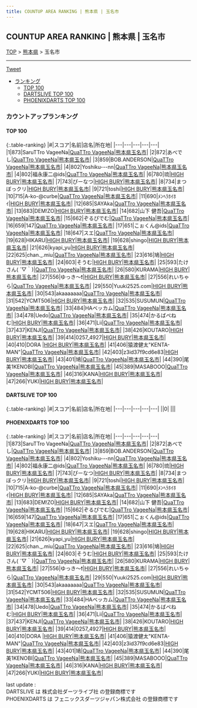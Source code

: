 ```yaml
---
title: COUNTUP AREA RANKING | 熊本県 | 玉名市
---
```

## COUNTUP AREA RANKING | 熊本県 | 玉名市

[TOP](/darts/rank/) > [熊本県](/darts/rank/熊本県/) > 玉名市

___

<a href="https://twitter.com/share?ref_src=twsrc%5Etfw" data-text="COUNTUP AREA RANKING | 熊本県玉名市" class="twitter-share-button" data-hashtags="DARTSLIVE,PHOENIXDARTS,darts,ダーツ" data-show-count="false">Tweet</a>

* [ランキング](#カウントアップランキング)
    * [TOP 100](#top-100)
    * [DARTSLIVE TOP 100](#dartslive-top-100)
    * [PHOENIXDARTS TOP 100](#phoenixdarts-top-100)

### カウントアップランキング

#### TOP 100



{:.table-ranking}
|#|スコア|名前|店名|所在地|
|---|---|---|---|---|
|1|873|<span class="rank-name-pd">SaruTTro VageeNa</span>|<a href="https://vs.phoenixdarts.com/jp/shop/shopDetailInfo/s_56167?s_seq=56167">QuaTTro VageeNa</a>|<a href="/darts/rank/熊本県/玉名市">熊本県玉名市</a>|
|2|872|<span class="rank-name-pd">あべでし</span>|<a href="https://vs.phoenixdarts.com/jp/shop/shopDetailInfo/s_56167?s_seq=56167">QuaTTro VageeNa</a>|<a href="/darts/rank/熊本県/玉名市">熊本県玉名市</a>|
|3|859|<span class="rank-name-pd">BOB.ANDERSON</span>|<a href="https://vs.phoenixdarts.com/jp/shop/shopDetailInfo/s_56167?s_seq=56167">QuaTTro VageeNa</a>|<a href="/darts/rank/熊本県/玉名市">熊本県玉名市</a>|
|4|802|<span class="rank-name-pd">Yoshiku---nn</span>|<a href="https://vs.phoenixdarts.com/jp/shop/shopDetailInfo/s_56167?s_seq=56167">QuaTTro VageeNa</a>|<a href="/darts/rank/熊本県/玉名市">熊本県玉名市</a>|
|4|802|<span class="rank-name-pd">福永康二@ids</span>|<a href="https://vs.phoenixdarts.com/jp/shop/shopDetailInfo/s_56167?s_seq=56167">QuaTTro VageeNa</a>|<a href="/darts/rank/熊本県/玉名市">熊本県玉名市</a>|
|6|780|<span class="rank-name-pd">琉</span>|<a href="https://vs.phoenixdarts.com/jp/shop/shopDetailInfo/s_51931?s_seq=51931">HIGH BURY</a>|<a href="/darts/rank/熊本県/玉名市">熊本県玉名市</a>|
|7|743|<span class="rank-name-pd">ぴーなつ</span>|<a href="https://vs.phoenixdarts.com/jp/shop/shopDetailInfo/s_51931?s_seq=51931">HIGH BURY</a>|<a href="/darts/rank/熊本県/玉名市">熊本県玉名市</a>|
|8|734|<span class="rank-name-pd">まつぼっクリ</span>|<a href="https://vs.phoenixdarts.com/jp/shop/shopDetailInfo/s_51931?s_seq=51931">HIGH BURY</a>|<a href="/darts/rank/熊本県/玉名市">熊本県玉名市</a>|
|9|721|<span class="rank-name-pd">toshi</span>|<a href="https://vs.phoenixdarts.com/jp/shop/shopDetailInfo/s_51931?s_seq=51931">HIGH BURY</a>|<a href="/darts/rank/熊本県/玉名市">熊本県玉名市</a>|
|10|715|<span class="rank-name-pd">A-ko-@curbe</span>|<a href="https://vs.phoenixdarts.com/jp/shop/shopDetailInfo/s_56167?s_seq=56167">QuaTTro VageeNa</a>|<a href="/darts/rank/熊本県/玉名市">熊本県玉名市</a>|
|11|690|<span class="rank-name-pd">ﾒﾝﾍﾗﾎｲﾎｲ</span>|<a href="https://vs.phoenixdarts.com/jp/shop/shopDetailInfo/s_51931?s_seq=51931">HIGH BURY</a>|<a href="/darts/rank/熊本県/玉名市">熊本県玉名市</a>|
|12|685|<span class="rank-name-pd">SAYAka</span>|<a href="https://vs.phoenixdarts.com/jp/shop/shopDetailInfo/s_56167?s_seq=56167">QuaTTro VageeNa</a>|<a href="/darts/rank/熊本県/玉名市">熊本県玉名市</a>|
|13|683|<span class="rank-name-pd">DEM!ZO</span>|<a href="https://vs.phoenixdarts.com/jp/shop/shopDetailInfo/s_51931?s_seq=51931">HIGH BURY</a>|<a href="/darts/rank/熊本県/玉名市">熊本県玉名市</a>|
|14|682|<span class="rank-name-pd"><span class="pro-icon-pd"></span>山下 健吾</span>|<a href="https://vs.phoenixdarts.com/jp/shop/shopDetailInfo/s_56167?s_seq=56167">QuaTTro VageeNa</a>|<a href="/darts/rank/熊本県/玉名市">熊本県玉名市</a>|
|15|662|<span class="rank-name-pd">ぞるぴでむ</span>|<a href="https://vs.phoenixdarts.com/jp/shop/shopDetailInfo/s_56167?s_seq=56167">QuaTTro VageeNa</a>|<a href="/darts/rank/熊本県/玉名市">熊本県玉名市</a>|
|16|659|<span class="rank-name-pd">147</span>|<a href="https://vs.phoenixdarts.com/jp/shop/shopDetailInfo/s_56167?s_seq=56167">QuaTTro VageeNa</a>|<a href="/darts/rank/熊本県/玉名市">熊本県玉名市</a>|
|17|651|<span class="rank-name-pd">こぉくん@ids</span>|<a href="https://vs.phoenixdarts.com/jp/shop/shopDetailInfo/s_56167?s_seq=56167">QuaTTro VageeNa</a>|<a href="/darts/rank/熊本県/玉名市">熊本県玉名市</a>|
|18|647|<span class="rank-name-pd">スエ</span>|<a href="https://vs.phoenixdarts.com/jp/shop/shopDetailInfo/s_56167?s_seq=56167">QuaTTro VageeNa</a>|<a href="/darts/rank/熊本県/玉名市">熊本県玉名市</a>|
|19|628|<span class="rank-name-pd">HIKARU</span>|<a href="https://vs.phoenixdarts.com/jp/shop/shopDetailInfo/s_51931?s_seq=51931">HIGH BURY</a>|<a href="/darts/rank/熊本県/玉名市">熊本県玉名市</a>|
|19|628|<span class="rank-name-pd">shingo</span>|<a href="https://vs.phoenixdarts.com/jp/shop/shopDetailInfo/s_51931?s_seq=51931">HIGH BURY</a>|<a href="/darts/rank/熊本県/玉名市">熊本県玉名市</a>|
|21|626|<span class="rank-name-pd">kyapi_yu</span>|<a href="https://vs.phoenixdarts.com/jp/shop/shopDetailInfo/s_51931?s_seq=51931">HIGH BURY</a>|<a href="/darts/rank/熊本県/玉名市">熊本県玉名市</a>|
|22|625|<span class="rank-name-pd">chan._.miu</span>|<a href="https://vs.phoenixdarts.com/jp/shop/shopDetailInfo/s_56167?s_seq=56167">QuaTTro VageeNa</a>|<a href="/darts/rank/熊本県/玉名市">熊本県玉名市</a>|
|23|616|<span class="rank-name-pd">鳩</span>|<a href="https://vs.phoenixdarts.com/jp/shop/shopDetailInfo/s_51931?s_seq=51931">HIGH BURY</a>|<a href="/darts/rank/熊本県/玉名市">熊本県玉名市</a>|
|24|603|<span class="rank-name-pd">そうむ</span>|<a href="https://vs.phoenixdarts.com/jp/shop/shopDetailInfo/s_51931?s_seq=51931">HIGH BURY</a>|<a href="/darts/rank/熊本県/玉名市">熊本県玉名市</a>|
|25|593|<span class="rank-name-pd">たけさん( ´▽｀)</span>|<a href="https://vs.phoenixdarts.com/jp/shop/shopDetailInfo/s_56167?s_seq=56167">QuaTTro VageeNa</a>|<a href="/darts/rank/熊本県/玉名市">熊本県玉名市</a>|
|26|580|<span class="rank-name-pd">KURAMA</span>|<a href="https://vs.phoenixdarts.com/jp/shop/shopDetailInfo/s_51931?s_seq=51931">HIGH BURY</a>|<a href="/darts/rank/熊本県/玉名市">熊本県玉名市</a>|
|27|556|<span class="rank-name-pd">ゆっき～❗️</span>|<a href="https://vs.phoenixdarts.com/jp/shop/shopDetailInfo/s_51931?s_seq=51931">HIGH BURY</a>|<a href="/darts/rank/熊本県/玉名市">熊本県玉名市</a>|
|27|556|<span class="rank-name-pd">れいちゃら</span>|<a href="https://vs.phoenixdarts.com/jp/shop/shopDetailInfo/s_56167?s_seq=56167">QuaTTro VageeNa</a>|<a href="/darts/rank/熊本県/玉名市">熊本県玉名市</a>|
|29|550|<span class="rank-name-pd">Yuuki2525.com</span>|<a href="https://vs.phoenixdarts.com/jp/shop/shopDetailInfo/s_51931?s_seq=51931">HIGH BURY</a>|<a href="/darts/rank/熊本県/玉名市">熊本県玉名市</a>|
|30|543|<span class="rank-name-pd">akaaaaaaa</span>|<a href="https://vs.phoenixdarts.com/jp/shop/shopDetailInfo/s_56167?s_seq=56167">QuaTTro VageeNa</a>|<a href="/darts/rank/熊本県/玉名市">熊本県玉名市</a>|
|31|542|<span class="rank-name-pd">YCMT506</span>|<a href="https://vs.phoenixdarts.com/jp/shop/shopDetailInfo/s_51931?s_seq=51931">HIGH BURY</a>|<a href="/darts/rank/熊本県/玉名市">熊本県玉名市</a>|
|32|535|<span class="rank-name-pd">SUSUMUN</span>|<a href="https://vs.phoenixdarts.com/jp/shop/shopDetailInfo/s_56167?s_seq=56167">QuaTTro VageeNa</a>|<a href="/darts/rank/熊本県/玉名市">熊本県玉名市</a>|
|33|484|<span class="rank-name-pd">HAベッカム</span>|<a href="https://vs.phoenixdarts.com/jp/shop/shopDetailInfo/s_56167?s_seq=56167">QuaTTro VageeNa</a>|<a href="/darts/rank/熊本県/玉名市">熊本県玉名市</a>|
|34|478|<span class="rank-name-pd">Uedo</span>|<a href="https://vs.phoenixdarts.com/jp/shop/shopDetailInfo/s_56167?s_seq=56167">QuaTTro VageeNa</a>|<a href="/darts/rank/熊本県/玉名市">熊本県玉名市</a>|
|35|474|<span class="rank-name-pd">かるばぺねむ</span>|<a href="https://vs.phoenixdarts.com/jp/shop/shopDetailInfo/s_51931?s_seq=51931">HIGH BURY</a>|<a href="/darts/rank/熊本県/玉名市">熊本県玉名市</a>|
|36|471|<span class="rank-name-pd">Lii</span>|<a href="https://vs.phoenixdarts.com/jp/shop/shopDetailInfo/s_56167?s_seq=56167">QuaTTro VageeNa</a>|<a href="/darts/rank/熊本県/玉名市">熊本県玉名市</a>|
|37|437|<span class="rank-name-pd">KENJI</span>|<a href="https://vs.phoenixdarts.com/jp/shop/shopDetailInfo/s_56167?s_seq=56167">QuaTTro VageeNa</a>|<a href="/darts/rank/熊本県/玉名市">熊本県玉名市</a>|
|38|426|<span class="rank-name-pd">KOUTARO</span>|<a href="https://vs.phoenixdarts.com/jp/shop/shopDetailInfo/s_51931?s_seq=51931">HIGH BURY</a>|<a href="/darts/rank/熊本県/玉名市">熊本県玉名市</a>|
|39|414|<span class="rank-name-pd">0257_4927</span>|<a href="https://vs.phoenixdarts.com/jp/shop/shopDetailInfo/s_51931?s_seq=51931">HIGH BURY</a>|<a href="/darts/rank/熊本県/玉名市">熊本県玉名市</a>|
|40|410|<span class="rank-name-pd">DORA </span>|<a href="https://vs.phoenixdarts.com/jp/shop/shopDetailInfo/s_51931?s_seq=51931">HIGH BURY</a>|<a href="/darts/rank/熊本県/玉名市">熊本県玉名市</a>|
|41|406|<span class="rank-name-pd">猿渡健太&quot;KENTA-MAN&quot;</span>|<a href="https://vs.phoenixdarts.com/jp/shop/shopDetailInfo/s_56167?s_seq=56167">QuaTTro VageeNa</a>|<a href="/darts/rank/熊本県/玉名市">熊本県玉名市</a>|
|42|403|<span class="rank-name-pd">z3id37f9cd6e83</span>|<a href="https://vs.phoenixdarts.com/jp/shop/shopDetailInfo/s_51931?s_seq=51931">HIGH BURY</a>|<a href="/darts/rank/熊本県/玉名市">熊本県玉名市</a>|
|43|401|<span class="rank-name-pd">鳩</span>|<a href="https://vs.phoenixdarts.com/jp/shop/shopDetailInfo/s_56167?s_seq=56167">QuaTTro VageeNa</a>|<a href="/darts/rank/熊本県/玉名市">熊本県玉名市</a>|
|44|390|<span class="rank-name-pd">尾美1KENOBI</span>|<a href="https://vs.phoenixdarts.com/jp/shop/shopDetailInfo/s_56167?s_seq=56167">QuaTTro VageeNa</a>|<a href="/darts/rank/熊本県/玉名市">熊本県玉名市</a>|
|45|389|<span class="rank-name-pd">MASABOOO</span>|<a href="https://vs.phoenixdarts.com/jp/shop/shopDetailInfo/s_56167?s_seq=56167">QuaTTro VageeNa</a>|<a href="/darts/rank/熊本県/玉名市">熊本県玉名市</a>|
|46|316|<span class="rank-name-pd">KANA</span>|<a href="https://vs.phoenixdarts.com/jp/shop/shopDetailInfo/s_51931?s_seq=51931">HIGH BURY</a>|<a href="/darts/rank/熊本県/玉名市">熊本県玉名市</a>|
|47|266|<span class="rank-name-pd">YUKI</span>|<a href="https://vs.phoenixdarts.com/jp/shop/shopDetailInfo/s_51931?s_seq=51931">HIGH BURY</a>|<a href="/darts/rank/熊本県/玉名市">熊本県玉名市</a>|


#### DARTSLIVE TOP 100



{:.table-ranking}
|#|スコア|名前|店名|所在地|
|---|---|---|---|---|
||0|<span class="rank-name-dl"> </span>|<a href=""></a>|<a href="/darts/rank//"></a>|


#### PHOENIXDARTS TOP 100



{:.table-ranking}
|#|スコア|名前|店名|所在地|
|---|---|---|---|---|
|1|873|<span class="rank-name-pd">SaruTTro VageeNa</span>|<a href="https://vs.phoenixdarts.com/jp/shop/shopDetailInfo/s_56167?s_seq=56167">QuaTTro VageeNa</a>|<a href="/darts/rank/熊本県/玉名市">熊本県玉名市</a>|
|2|872|<span class="rank-name-pd">あべでし</span>|<a href="https://vs.phoenixdarts.com/jp/shop/shopDetailInfo/s_56167?s_seq=56167">QuaTTro VageeNa</a>|<a href="/darts/rank/熊本県/玉名市">熊本県玉名市</a>|
|3|859|<span class="rank-name-pd">BOB.ANDERSON</span>|<a href="https://vs.phoenixdarts.com/jp/shop/shopDetailInfo/s_56167?s_seq=56167">QuaTTro VageeNa</a>|<a href="/darts/rank/熊本県/玉名市">熊本県玉名市</a>|
|4|802|<span class="rank-name-pd">Yoshiku---nn</span>|<a href="https://vs.phoenixdarts.com/jp/shop/shopDetailInfo/s_56167?s_seq=56167">QuaTTro VageeNa</a>|<a href="/darts/rank/熊本県/玉名市">熊本県玉名市</a>|
|4|802|<span class="rank-name-pd">福永康二@ids</span>|<a href="https://vs.phoenixdarts.com/jp/shop/shopDetailInfo/s_56167?s_seq=56167">QuaTTro VageeNa</a>|<a href="/darts/rank/熊本県/玉名市">熊本県玉名市</a>|
|6|780|<span class="rank-name-pd">琉</span>|<a href="https://vs.phoenixdarts.com/jp/shop/shopDetailInfo/s_51931?s_seq=51931">HIGH BURY</a>|<a href="/darts/rank/熊本県/玉名市">熊本県玉名市</a>|
|7|743|<span class="rank-name-pd">ぴーなつ</span>|<a href="https://vs.phoenixdarts.com/jp/shop/shopDetailInfo/s_51931?s_seq=51931">HIGH BURY</a>|<a href="/darts/rank/熊本県/玉名市">熊本県玉名市</a>|
|8|734|<span class="rank-name-pd">まつぼっクリ</span>|<a href="https://vs.phoenixdarts.com/jp/shop/shopDetailInfo/s_51931?s_seq=51931">HIGH BURY</a>|<a href="/darts/rank/熊本県/玉名市">熊本県玉名市</a>|
|9|721|<span class="rank-name-pd">toshi</span>|<a href="https://vs.phoenixdarts.com/jp/shop/shopDetailInfo/s_51931?s_seq=51931">HIGH BURY</a>|<a href="/darts/rank/熊本県/玉名市">熊本県玉名市</a>|
|10|715|<span class="rank-name-pd">A-ko-@curbe</span>|<a href="https://vs.phoenixdarts.com/jp/shop/shopDetailInfo/s_56167?s_seq=56167">QuaTTro VageeNa</a>|<a href="/darts/rank/熊本県/玉名市">熊本県玉名市</a>|
|11|690|<span class="rank-name-pd">ﾒﾝﾍﾗﾎｲﾎｲ</span>|<a href="https://vs.phoenixdarts.com/jp/shop/shopDetailInfo/s_51931?s_seq=51931">HIGH BURY</a>|<a href="/darts/rank/熊本県/玉名市">熊本県玉名市</a>|
|12|685|<span class="rank-name-pd">SAYAka</span>|<a href="https://vs.phoenixdarts.com/jp/shop/shopDetailInfo/s_56167?s_seq=56167">QuaTTro VageeNa</a>|<a href="/darts/rank/熊本県/玉名市">熊本県玉名市</a>|
|13|683|<span class="rank-name-pd">DEM!ZO</span>|<a href="https://vs.phoenixdarts.com/jp/shop/shopDetailInfo/s_51931?s_seq=51931">HIGH BURY</a>|<a href="/darts/rank/熊本県/玉名市">熊本県玉名市</a>|
|14|682|<span class="rank-name-pd"><span class="pro-icon-pd"></span>山下 健吾</span>|<a href="https://vs.phoenixdarts.com/jp/shop/shopDetailInfo/s_56167?s_seq=56167">QuaTTro VageeNa</a>|<a href="/darts/rank/熊本県/玉名市">熊本県玉名市</a>|
|15|662|<span class="rank-name-pd">ぞるぴでむ</span>|<a href="https://vs.phoenixdarts.com/jp/shop/shopDetailInfo/s_56167?s_seq=56167">QuaTTro VageeNa</a>|<a href="/darts/rank/熊本県/玉名市">熊本県玉名市</a>|
|16|659|<span class="rank-name-pd">147</span>|<a href="https://vs.phoenixdarts.com/jp/shop/shopDetailInfo/s_56167?s_seq=56167">QuaTTro VageeNa</a>|<a href="/darts/rank/熊本県/玉名市">熊本県玉名市</a>|
|17|651|<span class="rank-name-pd">こぉくん@ids</span>|<a href="https://vs.phoenixdarts.com/jp/shop/shopDetailInfo/s_56167?s_seq=56167">QuaTTro VageeNa</a>|<a href="/darts/rank/熊本県/玉名市">熊本県玉名市</a>|
|18|647|<span class="rank-name-pd">スエ</span>|<a href="https://vs.phoenixdarts.com/jp/shop/shopDetailInfo/s_56167?s_seq=56167">QuaTTro VageeNa</a>|<a href="/darts/rank/熊本県/玉名市">熊本県玉名市</a>|
|19|628|<span class="rank-name-pd">HIKARU</span>|<a href="https://vs.phoenixdarts.com/jp/shop/shopDetailInfo/s_51931?s_seq=51931">HIGH BURY</a>|<a href="/darts/rank/熊本県/玉名市">熊本県玉名市</a>|
|19|628|<span class="rank-name-pd">shingo</span>|<a href="https://vs.phoenixdarts.com/jp/shop/shopDetailInfo/s_51931?s_seq=51931">HIGH BURY</a>|<a href="/darts/rank/熊本県/玉名市">熊本県玉名市</a>|
|21|626|<span class="rank-name-pd">kyapi_yu</span>|<a href="https://vs.phoenixdarts.com/jp/shop/shopDetailInfo/s_51931?s_seq=51931">HIGH BURY</a>|<a href="/darts/rank/熊本県/玉名市">熊本県玉名市</a>|
|22|625|<span class="rank-name-pd">chan._.miu</span>|<a href="https://vs.phoenixdarts.com/jp/shop/shopDetailInfo/s_56167?s_seq=56167">QuaTTro VageeNa</a>|<a href="/darts/rank/熊本県/玉名市">熊本県玉名市</a>|
|23|616|<span class="rank-name-pd">鳩</span>|<a href="https://vs.phoenixdarts.com/jp/shop/shopDetailInfo/s_51931?s_seq=51931">HIGH BURY</a>|<a href="/darts/rank/熊本県/玉名市">熊本県玉名市</a>|
|24|603|<span class="rank-name-pd">そうむ</span>|<a href="https://vs.phoenixdarts.com/jp/shop/shopDetailInfo/s_51931?s_seq=51931">HIGH BURY</a>|<a href="/darts/rank/熊本県/玉名市">熊本県玉名市</a>|
|25|593|<span class="rank-name-pd">たけさん( ´▽｀)</span>|<a href="https://vs.phoenixdarts.com/jp/shop/shopDetailInfo/s_56167?s_seq=56167">QuaTTro VageeNa</a>|<a href="/darts/rank/熊本県/玉名市">熊本県玉名市</a>|
|26|580|<span class="rank-name-pd">KURAMA</span>|<a href="https://vs.phoenixdarts.com/jp/shop/shopDetailInfo/s_51931?s_seq=51931">HIGH BURY</a>|<a href="/darts/rank/熊本県/玉名市">熊本県玉名市</a>|
|27|556|<span class="rank-name-pd">ゆっき～❗️</span>|<a href="https://vs.phoenixdarts.com/jp/shop/shopDetailInfo/s_51931?s_seq=51931">HIGH BURY</a>|<a href="/darts/rank/熊本県/玉名市">熊本県玉名市</a>|
|27|556|<span class="rank-name-pd">れいちゃら</span>|<a href="https://vs.phoenixdarts.com/jp/shop/shopDetailInfo/s_56167?s_seq=56167">QuaTTro VageeNa</a>|<a href="/darts/rank/熊本県/玉名市">熊本県玉名市</a>|
|29|550|<span class="rank-name-pd">Yuuki2525.com</span>|<a href="https://vs.phoenixdarts.com/jp/shop/shopDetailInfo/s_51931?s_seq=51931">HIGH BURY</a>|<a href="/darts/rank/熊本県/玉名市">熊本県玉名市</a>|
|30|543|<span class="rank-name-pd">akaaaaaaa</span>|<a href="https://vs.phoenixdarts.com/jp/shop/shopDetailInfo/s_56167?s_seq=56167">QuaTTro VageeNa</a>|<a href="/darts/rank/熊本県/玉名市">熊本県玉名市</a>|
|31|542|<span class="rank-name-pd">YCMT506</span>|<a href="https://vs.phoenixdarts.com/jp/shop/shopDetailInfo/s_51931?s_seq=51931">HIGH BURY</a>|<a href="/darts/rank/熊本県/玉名市">熊本県玉名市</a>|
|32|535|<span class="rank-name-pd">SUSUMUN</span>|<a href="https://vs.phoenixdarts.com/jp/shop/shopDetailInfo/s_56167?s_seq=56167">QuaTTro VageeNa</a>|<a href="/darts/rank/熊本県/玉名市">熊本県玉名市</a>|
|33|484|<span class="rank-name-pd">HAベッカム</span>|<a href="https://vs.phoenixdarts.com/jp/shop/shopDetailInfo/s_56167?s_seq=56167">QuaTTro VageeNa</a>|<a href="/darts/rank/熊本県/玉名市">熊本県玉名市</a>|
|34|478|<span class="rank-name-pd">Uedo</span>|<a href="https://vs.phoenixdarts.com/jp/shop/shopDetailInfo/s_56167?s_seq=56167">QuaTTro VageeNa</a>|<a href="/darts/rank/熊本県/玉名市">熊本県玉名市</a>|
|35|474|<span class="rank-name-pd">かるばぺねむ</span>|<a href="https://vs.phoenixdarts.com/jp/shop/shopDetailInfo/s_51931?s_seq=51931">HIGH BURY</a>|<a href="/darts/rank/熊本県/玉名市">熊本県玉名市</a>|
|36|471|<span class="rank-name-pd">Lii</span>|<a href="https://vs.phoenixdarts.com/jp/shop/shopDetailInfo/s_56167?s_seq=56167">QuaTTro VageeNa</a>|<a href="/darts/rank/熊本県/玉名市">熊本県玉名市</a>|
|37|437|<span class="rank-name-pd">KENJI</span>|<a href="https://vs.phoenixdarts.com/jp/shop/shopDetailInfo/s_56167?s_seq=56167">QuaTTro VageeNa</a>|<a href="/darts/rank/熊本県/玉名市">熊本県玉名市</a>|
|38|426|<span class="rank-name-pd">KOUTARO</span>|<a href="https://vs.phoenixdarts.com/jp/shop/shopDetailInfo/s_51931?s_seq=51931">HIGH BURY</a>|<a href="/darts/rank/熊本県/玉名市">熊本県玉名市</a>|
|39|414|<span class="rank-name-pd">0257_4927</span>|<a href="https://vs.phoenixdarts.com/jp/shop/shopDetailInfo/s_51931?s_seq=51931">HIGH BURY</a>|<a href="/darts/rank/熊本県/玉名市">熊本県玉名市</a>|
|40|410|<span class="rank-name-pd">DORA </span>|<a href="https://vs.phoenixdarts.com/jp/shop/shopDetailInfo/s_51931?s_seq=51931">HIGH BURY</a>|<a href="/darts/rank/熊本県/玉名市">熊本県玉名市</a>|
|41|406|<span class="rank-name-pd">猿渡健太&quot;KENTA-MAN&quot;</span>|<a href="https://vs.phoenixdarts.com/jp/shop/shopDetailInfo/s_56167?s_seq=56167">QuaTTro VageeNa</a>|<a href="/darts/rank/熊本県/玉名市">熊本県玉名市</a>|
|42|403|<span class="rank-name-pd">z3id37f9cd6e83</span>|<a href="https://vs.phoenixdarts.com/jp/shop/shopDetailInfo/s_51931?s_seq=51931">HIGH BURY</a>|<a href="/darts/rank/熊本県/玉名市">熊本県玉名市</a>|
|43|401|<span class="rank-name-pd">鳩</span>|<a href="https://vs.phoenixdarts.com/jp/shop/shopDetailInfo/s_56167?s_seq=56167">QuaTTro VageeNa</a>|<a href="/darts/rank/熊本県/玉名市">熊本県玉名市</a>|
|44|390|<span class="rank-name-pd">尾美1KENOBI</span>|<a href="https://vs.phoenixdarts.com/jp/shop/shopDetailInfo/s_56167?s_seq=56167">QuaTTro VageeNa</a>|<a href="/darts/rank/熊本県/玉名市">熊本県玉名市</a>|
|45|389|<span class="rank-name-pd">MASABOOO</span>|<a href="https://vs.phoenixdarts.com/jp/shop/shopDetailInfo/s_56167?s_seq=56167">QuaTTro VageeNa</a>|<a href="/darts/rank/熊本県/玉名市">熊本県玉名市</a>|
|46|316|<span class="rank-name-pd">KANA</span>|<a href="https://vs.phoenixdarts.com/jp/shop/shopDetailInfo/s_51931?s_seq=51931">HIGH BURY</a>|<a href="/darts/rank/熊本県/玉名市">熊本県玉名市</a>|
|47|266|<span class="rank-name-pd">YUKI</span>|<a href="https://vs.phoenixdarts.com/jp/shop/shopDetailInfo/s_51931?s_seq=51931">HIGH BURY</a>|<a href="/darts/rank/熊本県/玉名市">熊本県玉名市</a>|


<div class="footer border-top border-gray-light mt-5 pt-3 text-right text-gray">
    last update : <span style="font-weight: italic" id="foot_last_modified"></span><br />
    DARTSLIVE は 株式会社ダーツライブ社 の登録商標です<br />
    PHOENIXDARTS は フェニックスダーツジャパン株式会社 の登録商標です<br />
</div>

<script src="https://cdnjs.cloudflare.com/ajax/libs/jquery.tablesorter/2.31.3/js/jquery.tablesorter.min.js" integrity="sha512-qzgd5cYSZcosqpzpn7zF2ZId8f/8CHmFKZ8j7mU4OUXTNRd5g+ZHBPsgKEwoqxCtdQvExE5LprwwPAgoicguNg==" crossorigin="anonymous" referrerpolicy="no-referrer"></script>
<link rel="stylesheet" href="https://cdnjs.cloudflare.com/ajax/libs/jquery.tablesorter/2.31.3/css/theme.default.min.css" integrity="sha512-wghhOJkjQX0Lh3NSWvNKeZ0ZpNn+SPVXX1Qyc9OCaogADktxrBiBdKGDoqVUOyhStvMBmJQ8ZdMHiR3wuEq8+w==" crossorigin="anonymous" referrerpolicy="no-referrer" />
<script>
$(function() {
    $(".table-ranking").tablesorter({sortList:[[0, 0]]});
    $("#foot_last_modified").text(formatDate(new Date(document.lastModified), 'yyyy-MM-dd HH:mm:ss'));
});
</script>

<script async src="https://platform.twitter.com/widgets.js" charset="utf-8"></script>